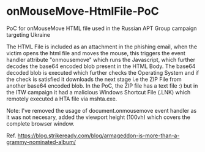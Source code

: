 # onMouseMove-HtmlFile-PoC
PoC for onMouseMove HTML file used in the Russian APT Group campaign targeting Ukraine

The HTML File is included as an attachment in the phishing email, when the victim opens the html file and moves the mouse, this triggers the event handler attribute "onmousemove" which runs the Javascript, which further decodes the base64 encoded blob present in the HTML Body. The base64 decoded blob is executed which further checks the Operating System and if the check is satisfied it downloads the next stage i.e the ZIP File from another base64 encoded blob. In the PoC, the ZIP file has a text file :) but in the ITW campaign it had a malicious Windows Shortcut File (.LNK) which remotely executed a HTA file via mshta.exe.

Note: I've removed the usage of document.onmousemove event handler as it was not necesary, added the viewport height (100vh) which covers the complete browser window.

Ref. https://blog.strikeready.com/blog/armageddon-is-more-than-a-grammy-nominated-album/
